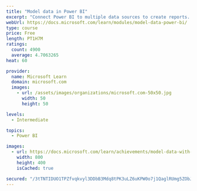 ```yaml
---
title: "Model data in Power BI"
excerpt: "Connect Power BI to multiple data sources to create reports. Define the relationship between your data sources."
webUrl: https://docs.microsoft.com/learn/modules/model-data-power-bi/
type: course
price: Free
length: PT1H7M
ratings:
  count: 4900
  average: 4.7063265
heat: 60

provider:
  name: Microsoft Learn
  domain: microsoft.com
  images:
    - url: /assets/images/organizations/microsoft.com-50x50.jpg
      width: 50
      height: 50

levels:
  - Intermediate

topics:
  - Power BI

images:
  - url: https://docs.microsoft.com/learn/achievements/model-data-with-power-bi-desktop-social.png
    width: 800
    height: 400
    isCached: true

secured: "/3tTNTIDUO1TPZfvqkvyl3DDbB3Mdq8tPK3uLZ6uKPW0o7j1QaglRUmg5ZObJdtWBzlQZnRFGtKqJlwg4fHxqOUI7n99J9zooImC2Le95dWHgTI8U03sqG1+dqd4RZ73w/wUkDt30khC6eWtkFm3hOKKnvMqAAgrA9VixkVm1MQp9LuPszWpyfZ3+bxG0k1a4Z+UIQkk448OMC79A6N5ez3z1izAjlppBp1tyHNkFHzi4UdzhTxX7MPhhf8FJktvFDTo/mGEgaPaPiJU556Bx7Jg/i+xGSqAEkLgCyO29rWteLB6OunVGKOuWU85pqvzhGYz8thocPKt6illxTjGyT7jfN1MHvQr/B33C8QrwKBKMI81/Q0wrXirEfJd8lL4Brmx3oRFmr2MAbJHrHgdD4ZkIiyxYV2UlYhSDQWFDYs=;nsdusKBapASGToALS+VkoQ=="
---
```


